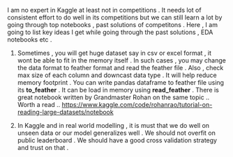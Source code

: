 I am no expert in Kaggle at least not in competitions . 
It needs lot of consistent effort to do well in its competitions but we can still learn a lot by going through top notebooks , past solutions of 
competitons . Here , I am going to list key ideas I get while going through the past solutions , EDA notebooks etc . 

1. Sometimes , you will get huge dataset say in csv or excel format , it wont be able to fit in the memory itself . 
In such cases , you may change the data format to feather format and read the feather file . 
Also , check max size of each column and downcast data type . It will help reduce memory footprint . 
You can write pandas dataframe to feather file using its **to_feather** . It can be load in memory using **read_feather** .
There is great notebook written by Grandmaster Rohan on the same topic .. Worth a read ..
https://www.kaggle.com/code/rohanrao/tutorial-on-reading-large-datasets/notebook

2. In Kaggle and in real world modelling , it is must that we do well on unseen data or our model generalizes well . We should not overfit on public 
leaderboard . We should have a good cross validation strategy and trust on that . 

